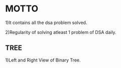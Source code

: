 # MOTTO

1)It contains all the dsa problem solved.


2)Regularity of solving atleast 1 problem of DSA daily.

## TREE
1)Left and Right View of Binary Tree.

